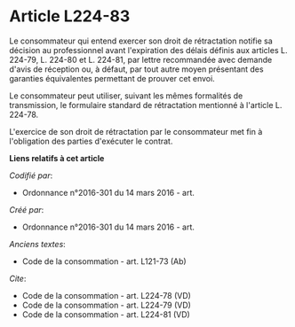 # Article L224-83

Le consommateur qui entend exercer son droit de rétractation notifie sa décision au professionnel avant l'expiration des
délais définis aux articles L. 224-79, L. 224-80 et L. 224-81, par lettre recommandée avec demande d'avis de réception ou, à
défaut, par tout autre moyen présentant des garanties équivalentes permettant de prouver cet envoi. 

Le consommateur peut utiliser, suivant les mêmes formalités de transmission, le formulaire standard de rétractation mentionné
à l'article L. 224-78. 

L'exercice de son droit de rétractation par le consommateur met fin à l'obligation des parties d'exécuter le contrat.

**Liens relatifs à cet article**

_Codifié par_:

  - Ordonnance n°2016-301 du 14 mars 2016 - art.

_Créé par_:

  - Ordonnance n°2016-301 du 14 mars 2016 - art.

_Anciens textes_:

  - Code de la consommation - art. L121-73 (Ab)

_Cite_:

  - Code de la consommation - art. L224-78 (VD)
  - Code de la consommation - art. L224-79 (VD)
  - Code de la consommation - art. L224-81 (VD)

